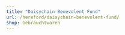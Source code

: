```yaml
---
title: "Daisychain Benevolent Fund"
url: /hereford/daisychain-benevolent-fund/
shop: Gebrauchtwaren
---
```

